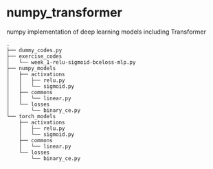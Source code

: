 # numpy_transformer
numpy implementation of deep learning models including Transformer

```
.
├── dummy_codes.py
├── exercise_codes
│   └── week_1-relu-sigmoid-bceloss-mlp.py
├── numpy_models
│   ├── activations
│   │   ├── relu.py
│   │   └── sigmoid.py
│   ├── commons
│   │   └── linear.py
│   └── losses
│       └── binary_ce.py
└── torch_models
    ├── activations
    │   ├── relu.py
    │   └── sigmoid.py
    ├── commons
    │   └── linear.py
    └── losses
        └── binary_ce.py
```